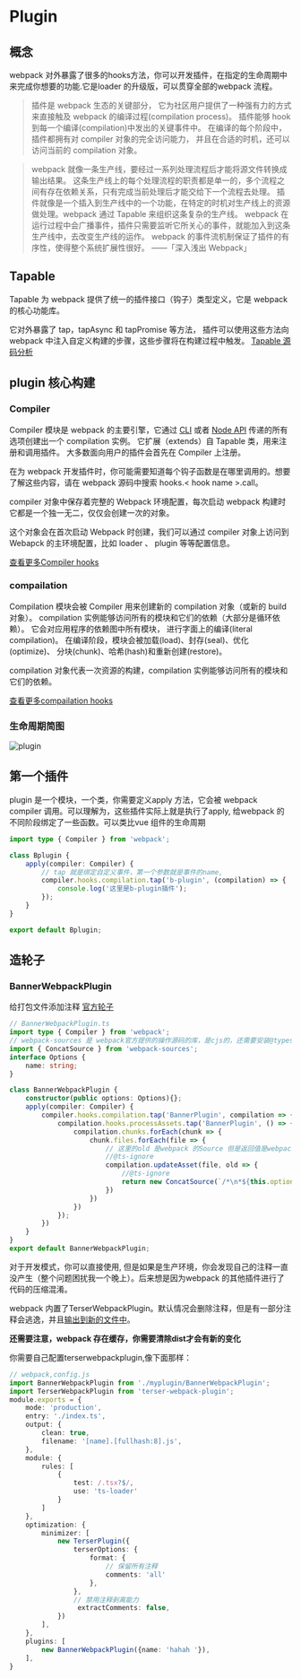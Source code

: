# Plugin

## 概念
webpack 对外暴露了很多的hooks方法，你可以开发插件，在指定的生命周期中来完成你想要的功能.它是loader 的升级版，可以贯穿全部的webpack 流程。

> 插件是 webpack 生态的关键部分， 它为社区用户提供了一种强有力的方式来直接触及 webpack 的编译过程(compilation process)。 插件能够 hook 到每一个编译(compilation)中发出的关键事件中。 在编译的每个阶段中，插件都拥有对 compiler 对象的完全访问能力， 并且在合适的时机，还可以访问当前的 compilation 对象。

> webpack 就像一条生产线，要经过一系列处理流程后才能将源文件转换成输出结果。 这条生产线上的每个处理流程的职责都是单一的，多个流程之间有存在依赖关系，只有完成当前处理后才能交给下一个流程去处理。 插件就像是一个插入到生产线中的一个功能，在特定的时机对生产线上的资源做处理。webpack 通过 Tapable 来组织这条复杂的生产线。 webpack 在运行过程中会广播事件，插件只需要监听它所关心的事件，就能加入到这条生产线中，去改变生产线的运作。 webpack 的事件流机制保证了插件的有序性，使得整个系统扩展性很好。 ——「深入浅出 Webpack」

## Tapable

Tapable 为 webpack 提供了统一的插件接口（钩子）类型定义，它是 webpack 的核心功能库。

它对外暴露了 tap，tapAsync 和 tapPromise 等方法， 插件可以使用这些方法向 webpack 中注入自定义构建的步骤，这些步骤将在构建过程中触发。
[Tapable 源码分析](/源码/tappable)

## plugin 核心构建
### Compiler
Compiler 模块是 webpack 的主要引擎，它通过 [CLI](https://www.webpackjs.com/api/cli/) 或者 [Node API](https://www.webpackjs.com/api/node/) 传递的所有选项创建出一个 compilation 实例。 它扩展（extends）自 Tapable 类，用来注册和调用插件。 大多数面向用户的插件会首先在 Compiler 上注册。

在为 webpack 开发插件时，你可能需要知道每个钩子函数是在哪里调用的。想要了解这些内容，请在 webpack 源码中搜索 hooks.\< hook name \>.call。

compiler 对象中保存着完整的 Webpack 环境配置，每次启动 webpack 构建时它都是一个独一无二，仅仅会创建一次的对象。

这个对象会在首次启动 Webpack 时创建，我们可以通过 compiler 对象上访问到 Webapck 的主环境配置，比如 loader 、 plugin 等等配置信息。

[查看更多Compiler hooks](https://webpack.docschina.org/api/compiler-hooks/)

### compailation

Compilation 模块会被 Compiler 用来创建新的 compilation 对象（或新的 build 对象）。 compilation 实例能够访问所有的模块和它们的依赖（大部分是循环依赖）。 它会对应用程序的依赖图中所有模块， 进行字面上的编译(literal compilation)。 在编译阶段，模块会被加载(load)、封存(seal)、优化(optimize)、 分块(chunk)、哈希(hash)和重新创建(restore)。

compilation 对象代表一次资源的构建，compilation 实例能够访问所有的模块和它们的依赖。

[查看更多compailation hooks](https://webpack.docschina.org/api/compiler-hooks/)

### 生命周期简图

![plugin](/webpack/plugin.jpg)

## 第一个插件
plugin 是一个模块，一个类，你需要定义apply 方法，它会被 webpack compiler 调用。可以理解为，这些插件实际上就是执行了apply, 给webpack 的不同阶段绑定了一些函数。可以类比vue 组件的生命周期
```ts
import type { Compiler } from 'webpack';

class Bplugin {
    apply(compiler: Compiler) {
        // tap 就是绑定自定义事件，第一个参数就是事件的name,
        compiler.hooks.compilation.tap('b-plugin', (compilation) => {
            console.log('这里是b-plugin插件');
        });
    }
}

export default Bplugin;
```

## 造轮子
### BannerWebpackPlugin
给打包文件添加注释
[官方轮子](https://github.com/webpack/webpack/blob/main/lib/BannerPlugin.js)
```ts
// BannerWebpackPlugin.ts
import type { Compiler } from 'webpack';
// webpack-sources 是 webpack官方提供的操作源码的库，是cjs的，还需要安装@types/webpack-sources才能引入
import { ConcatSource } from 'webpack-sources';
interface Options {
    name: string;
}

class BannerWebpackPlugin {
    constructor(public options: Options){};
    apply(compiler: Compiler) {
        compiler.hooks.compilation.tap('BannerPlugin', compilation => {
            compilation.hooks.processAssets.tap('BannerPlugin', () => {
                compilation.chunks.forEach(chunk => {
                    chunk.files.forEach(file => {
                        // 这里的old 是webpack 的Source 但是返回值是webpack-source 的ConcatSource ,两者的Source 不一致。尽管属性一样，但也只能忽略ts校验
                        //@ts-ignore
                        compilation.updateAsset(file, old => {
                            //@ts-ignore
                            return new ConcatSource(`/*\n*${this.options.name}\n*/\n`, old);
                        })
                    })
                })
            });
        })
    }
}
export default BannerWebpackPlugin;

```
对于开发模式，你可以直接使用, 但是如果是生产环境，你会发现自己的注释一直没产生（整个问题困扰我一个晚上）。后来想是因为webpack 的其他插件进行了代码的压缩混淆。

webpack 内置了TerserWebpackPlugin。默认情况会删除注释，但是有一部分注释会逃逸，并且[输出到新的文件中](https://www.webpackjs.com/plugins/terser-webpack-plugin/#extractcomments)。

**还需要注意，webpack 存在缓存，你需要清除dist才会有新的变化**

你需要自己配置terserwebpackplugin,像下面那样：
```ts
// webpack,config.js
import BannerWebpackPlugin from './myplugin/BannerWebpackPlugin';
import TerserWebpackPlugin from 'terser-webpack-plugin';
module.exports = {
    mode: 'production',
    entry: './index.ts',
    output: {
        clean: true,
        filename: '[name].[fullhash:8].js',
    },
    module: {
        rules: [
            {
                test: /.tsx?$/,
                use: 'ts-loader'
            }
        ]
    },
    optimization: {
        minimizer: [
            new TerserPlugin({
                terserOptions: {
                    format: {
                        // 保留所有注释
                        comments: 'all'
                    },
                },
                // 禁用注释剥离能力
                 extractComments: false,
            })
        ],
    },
    plugins: [
        new BannerWebpackPlugin({name: 'hahah '}),
    ],
}
```